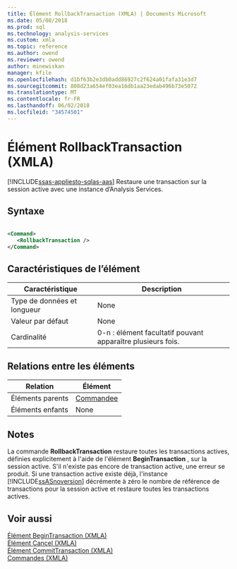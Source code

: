 ```yaml
---
title: Élément RollbackTransaction (XMLA) | Documents Microsoft
ms.date: 05/08/2018
ms.prod: sql
ms.technology: analysis-services
ms.custom: xmla
ms.topic: reference
ms.author: owend
ms.reviewer: owend
author: minewiskan
manager: kfile
ms.openlocfilehash: d1bf63b2e3db0add86927c2f624a01fafa31e3d7
ms.sourcegitcommit: 808d23a654ef03ea16db1aa23edab496b73e5072
ms.translationtype: MT
ms.contentlocale: fr-FR
ms.lasthandoff: 06/02/2018
ms.locfileid: "34574501"
---
```

# <a name="rollbacktransaction-element-xmla"></a>Élément RollbackTransaction (XMLA)
[!INCLUDE[ssas-appliesto-sqlas-aas](../../../includes/ssas-appliesto-sqlas-aas.md)]
  Restaure une transaction sur la session active avec une instance d’Analysis Services.  
  
## <a name="syntax"></a>Syntaxe  
  
```xml  
  
<Command>  
   <RollbackTransaction />  
</Command>  
```  
  
## <a name="element-characteristics"></a>Caractéristiques de l’élément  
  
|Caractéristique|Description|  
|--------------------|-----------------|  
|Type de données et longueur|None|  
|Valeur par défaut|None|  
|Cardinalité|0-n : élément facultatif pouvant apparaître plusieurs fois.|  
  
## <a name="element-relationships"></a>Relations entre les éléments  
  
|Relation|Élément|  
|------------------|-------------|  
|Éléments parents|[Commandee](../../../analysis-services/xmla/xml-elements-properties/command-element-xmla.md)|  
|Éléments enfants|None|  
  
## <a name="remarks"></a>Notes  
 La commande **RollbackTransaction** restaure toutes les transactions actives, définies explicitement à l'aide de l'élément **BeginTransaction** , sur la session active. S'il n'existe pas encore de transaction active, une erreur se produit. Si une transaction active existe déjà, l'instance [!INCLUDE[ssASnoversion](../../../includes/ssasnoversion-md.md)] décrémente à zéro le nombre de référence de transactions pour la session active et restaure toutes les transactions actives.  
  
## <a name="see-also"></a>Voir aussi
 [Élément BeginTransaction &#40;XMLA&#41;](../../../analysis-services/xmla/xml-elements-commands/begintransaction-element-xmla.md)   
 [Élément Cancel &#40;XMLA&#41;](../../../analysis-services/xmla/xml-elements-commands/cancel-element-xmla.md)   
 [Élément CommitTransaction &#40;XMLA&#41;](../../../analysis-services/xmla/xml-elements-commands/committransaction-element-xmla.md)   
 [Commandes &#40;XMLA&#41;](../../../analysis-services/xmla/xml-elements-commands/xml-elements-commands.md)  
  
  
